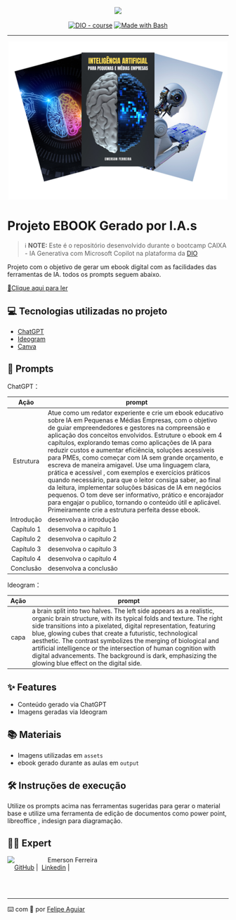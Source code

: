 <p align="center">
    <img width="100" src=".github/assets/banner.png">
</p>


<p align="center">
<a href="https://dio.me/"><img src="https://img.shields.io/badge/DIO-Course-28DA77?logo=youtube" alt="DIO - course"></a>
<a href="https://www.gnu.org/software/bash/" title="Go to Bash homepage"><img src="https://img.shields.io/badge/Prompt-Project-blue?logo=gnu-bash&amp;logoColor=white" alt="Made with Bash"></a></p>

-------


<p align="center">
<img 
    src="./assets/cover.png"
    width="500"  
/>
</p>

# Projeto EBOOK Gerado por I.A.s


 > ℹ️ **NOTE:** Este é o repositório desenvolvido durante o bootcamp CAIXA - IA Generativa com Microsoft Copilot na plataforma da [DIO](https://dio.me)

Projeto com o objetivo de gerar um ebook digital com as facilidades das ferramentas de IA. todos os prompts
seguem abaixo.

<a href="https://github.com/oemeferreira/prompts-para-criar-ebooks/blob/main/output/ebook_inteligencia_artificial_pme.pdf" title="View PDF now"> 📕Clique aqui para ler</a>

## 💻 Tecnologias utilizadas no projeto

- [ChatGPT](https://chat.openai.com/) 
- [Ideogram](https://ideogram.ai/)
- [Canva](https://www.canva.com/)

## 🧠 Prompts


ChatGPT：

|   Ação   | prompt                                                                                                                                                                                                                                                                         |
| :------: | ------------------------------------------------------------------------------------------------------------------------------------------------------------------------------------------------------------------------------------------------------------------------------ |
|  Estrutura  | Atue como um redator experiente e crie um ebook educativo sobre IA em Pequenas e Médias Empresas, com o objetivo de guiar empreendedores e gestores na compreensão e aplicação dos conceitos envolvidos. Estruture o ebook em 4 capítulos, explorando temas como aplicações de IA para reduzir custos e aumentar eficiência, soluções acessíveis para PMEs, como começar com IA sem grande orçamento, e escreva de maneira amigavel. Use uma linguagem clara, prática e acessível , com exemplos  e exercícios práticos quando necessário, para que o leitor consiga saber, ao final da leitura, implementar soluções básicas de IA em negócios pequenos. O tom deve ser informativo, prático e encorajador para engajar o publico, tornando o conteúdo útil e aplicável. Primeiramente crie a estrutura perfeita desse ebook.                                                        |
| Introdução | desenvolva a introdução |
| Capítulo 1 | desenvolva o capítulo 1 |
| Capítulo 2 | desenvolva o capítulo 2 |
| Capítulo 3 | desenvolva o capítulo 3 |
| Capítulo 4 | desenvolva o capítulo 4 |
| Conclusão | desenvolva a conclusão |


Ideogram：

|  Ação  | prompt                                                                                 |
| :----: | -------------------------------------------------------------------------------------- |
| capa   | a brain split into two halves. The left side appears as a realistic, organic brain structure, with its typical folds and texture. The right side transitions into a pixelated, digital representation, featuring blue, glowing cubes that create a futuristic, technological aesthetic. The contrast symbolizes the merging of biological and artificial intelligence or the intersection of human cognition with digital advancements. The background is dark, emphasizing the glowing blue effect on the digital side. |

## ✨ Features

- Conteúdo gerado via ChatGPT
- Imagens geradas via Ideogram

## 📚 Materiais

- Imagens utilizadas em `assets`
- ebook gerado durante as aulas em `output`

## 🛠️ Instruções de execução

Utilize os prompts acima nas ferramentas sugeridas para gerar o material base e utilize uma ferramenta de edição de documentos como power point, libreoffice , indesign para diagramação.

## 👨‍💻 Expert

<p>
    <img 
      align=left 
      margin=10 
      width=80 
      src="https://avatars.githubusercontent.com/u/25356892?v=4"
    />
    <p>&nbsp&nbsp&nbspEmerson Ferreira<br>
    &nbsp&nbsp&nbsp
    <a href="https://github.com/oemeferreira">GitHub</a>&nbsp;|&nbsp;
    <a href="https://linkedin.com/in/oemeferreira">Linkedin</a>&nbsp;|&nbsp;</p>
</p>
<br/><br/>
<p>

---

⌨️ com 💜 por [Felipe Aguiar](https://github.com/felipeAguiarCode)
